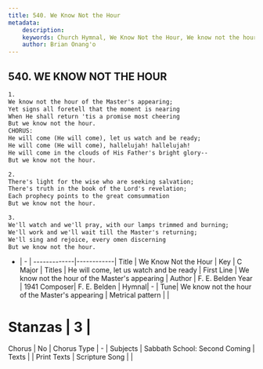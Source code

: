 ```yaml
---
title: 540. We Know Not the Hour
metadata:
    description: 
    keywords: Church Hymnal, We Know Not the Hour, We know not the hour of the Master&#039;s appearing, He will come, let us watch and be ready
    author: Brian Onang'o
---
```



## 540. WE KNOW NOT THE HOUR

```txt
1.
We know not the hour of the Master's appearing;
Yet signs all foretell that the moment is nearing
When He shall return 'tis a promise most cheering
But we know not the hour.
CHORUS:
He will come (He will come), let us watch and be ready;
He will come (He will come), hallelujah! hallelujah!
He will come in the clouds of His Father's bright glory--
But we know not the hour.

2.
There's light for the wise who are seeking salvation;
There's truth in the book of the Lord's revelation;
Each prophecy points to the great comsummation
But we know not the hour.

3.
We'll watch and we'll pray, with our lamps trimmed and burning;
We'll work and we'll wait till the Master's returning;
We'll sing and rejoice, every omen discerning
But we know not the hour.
```

- |   -  |
-------------|------------|
Title | We Know Not the Hour |
Key | C Major |
Titles | He will come, let us watch and be ready |
First Line | We know not the hour of the Master&#039;s appearing |
Author | F. E. Belden
Year | 1941
Composer| F. E. Belden |
Hymnal|  - |
Tune| We know not the hour of the Master&#039;s appearing |
Metrical pattern | |
# Stanzas | 3 |
Chorus | No |
Chorus Type | - |
Subjects | Sabbath School: Second Coming |
Texts |  |
Print Texts | 
Scripture Song |  |
  
